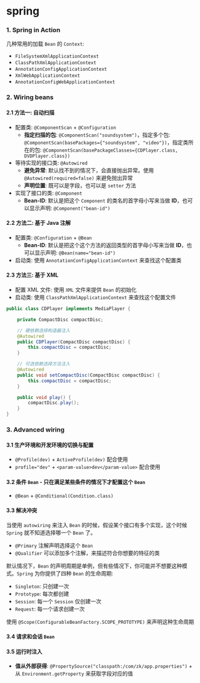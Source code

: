 # spring

### 1. Spring in Action

几种常用的加载 `Bean` 的 `Context`:

- `FileSystemXmlApplicationContext`
- `ClassPathXmlApplicationContext`
- `AnnotationConfigApplicationContext`
- `XmlWebApplicationContext`
- `AnnotationConfigWebApplicationContext`

### 2. Wiring beans

#### 2.1 方法一: 自动扫描

- 配置类: `@ComponentScan` + `@Configuration`
  - **指定扫描的包**: `@ComponentScan("soundsystem")`，指定多个包: `@ComponentScan(basePackages={"soundsystem", "video"})`，指定类所在的包: `@ComponentScan(basePackageClasses={CDPlayer.class, DVDPlayer.class})`
- 等待实现的接口类: `@Autowired`
  - **避免异常**: 默认找不到的情况下，会直接抛出异常。使用 `@Autowired(required=false)` 来避免抛出异常
  - **声明位置**: 既可以是字段，也可以是 `setter` 方法
- 实现了接口的类: `@Component`
  - **Bean-ID**: 默认是把这个 `Component` 的类名的首字母小写来当做 **ID**，也可以显示声明: `@Component("bean-id")`

#### 2.2 方法二: 基于 Java 注解

- 配置类: `@Configuration` + `@Bean`
  - **Bean-ID**: 默认是把这个这个方法的返回类型的首字母小写来当做 **ID**，也可以显示声明: `@Bean(name="bean-id")`
- 启动类: 使用 `AnnotationConfigApplicationContext` 来查找这个配置类

#### 2.3 方法三: 基于 XML

- 配置 XML 文件: 使用 `XML` 文件来提供 `Bean` 的初始化
- 启动类: 使用 `ClassPathXmlApplicationContext` 来查找这个配置文件

```java
public class CDPlayer implements MediaPlayer {

    private CompactDisc compactDisc;

    // 硬依赖选择构造器注入
    @Autowired
    public CDPlayer(CompactDisc compactDisc) {
        this.compactDisc = compactDisc;
    }

    // 可选依赖选择方法注入
    @Autowired
    public void setCompactDisc(CompactDisc compactDisc) {
        this.compactDisc = compactDisc;
    }

    public void play() {
        compactDisc.play();
    }
}
```

### 3. Advanced wiring

#### 3.1 生产环境和开发环境的切换与配置

- `@Profile(dev)` + `ActiveProfile(dev)` 配合使用
- `profile="dev"` + `<param-value>dev</param-value>` 配合使用

#### 3.2 条件 `Bean` - 只在满足某些条件的情况下才配置这个 `Bean`

- `@Bean` + `@Conditional(Condition.class)`

#### 3.3 解决冲突

当使用 `autowiring` 来注入 `Bean` 的时候，假设某个接口有多个实现，这个时候 `Spring` 就不知道选择哪一个 `Bean` 了。

- `@Primary` 注解声明选择这个 `Bean`
- `@Qualifier` 可以添加多个注解，来描述符合你想要的特征的类

默认情况下，`Bean` 的声明周期是单例，但有些情况下，你可能并不想要这种模式。`Spring` 为你提供了四种 `Bean` 的生命周期:

- `Singleton`: 只创建一次
- `Prototype`: 每次都创建
- `Session`: 每一个 `Session` 仅创建一次
- `Request`: 每一个请求创建一次

使用 `@Scope(ConfigurableBeanFactory.SCOPE_PROTOTYPE)` 来声明这种生命周期

#### 3.4 请求和会话 `Bean`

#### 3.5 运行时注入

- **值从外部获得**: `@PropertySource("classpath:/com/zk/app.properties")` + 从 `Environment.getProperty` 来获取字段对应的值
